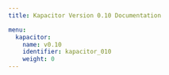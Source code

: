 ```yaml
---
title: Kapacitor Version 0.10 Documentation

menu:
  kapacitor:
    name: v0.10
    identifier: kapacitor_010
    weight: 0
---
```


